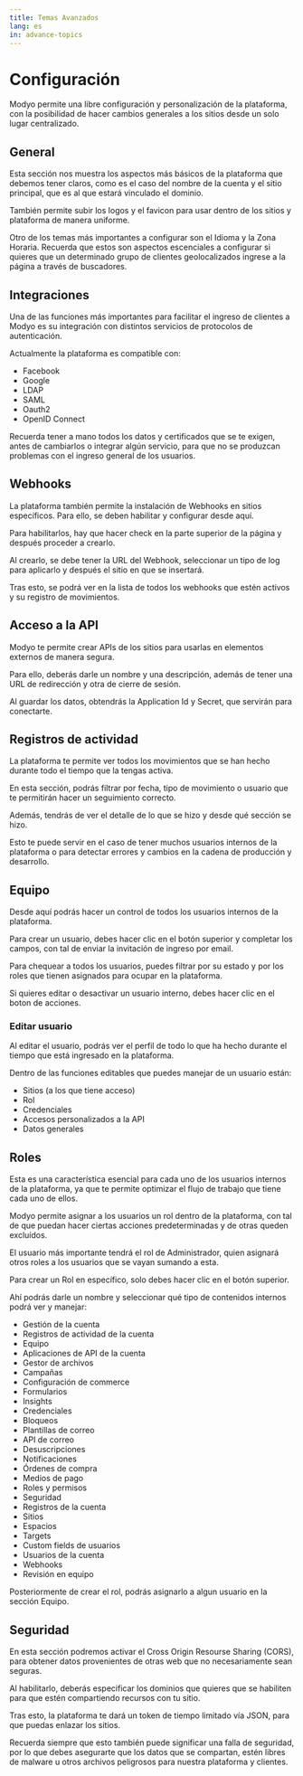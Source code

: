 ```yaml
---
title: Temas Avanzados
lang: es
in: advance-topics
---
```


# Configuración 

Modyo permite una libre configuración y personalización de la plataforma, con la posibilidad de hacer cambios generales a los sitios desde un solo lugar centralizado.

## General

Esta sección nos muestra los aspectos más básicos de la plataforma que debemos tener claros, como es el caso del nombre de la cuenta y el sitio principal, que es al que estará vinculado el dominio.

También permite subir los logos y el favicon para usar dentro de los sitios y plataforma de manera uniforme.

Otro de los temas más importantes a configurar son el Idioma y la Zona Horaria. Recuerda que estos son aspectos escenciales a configurar si quieres que un determinado grupo de clientes geolocalizados ingrese a la página a través de buscadores.

## Integraciones

Una de las funciones más importantes para facilitar el ingreso de clientes a Modyo es su integración con distintos servicios de protocolos de autenticación.

Actualmente la plataforma es compatible con:

- Facebook
- Google
- LDAP
- SAML
- Oauth2
- OpenID Connect

Recuerda tener a mano todos los datos y certificados que se te exigen, antes de cambiarlos o integrar algún servicio, para que no se produzcan problemas con el ingreso general de los usuarios.

## Webhooks

La plataforma también permite la instalación de Webhooks en sitios específicos. Para ello, se deben habilitar y configurar desde aquí.

Para habilitarlos, hay que hacer check en la parte superior de la página y después proceder a crearlo.

Al crearlo, se debe tener la URL del Webhook, seleccionar un tipo de log para aplicarlo y después el sitio en que se insertará.

Tras esto, se podrá ver en la lista de todos los webhooks que estén activos y su registro de movimientos.

## Acceso a la API

Modyo te permite crear APIs de los sitios para usarlas en elementos externos de manera segura.

Para ello, deberás darle un nombre y una descripción, además de tener una URL de redirección y otra de cierre de sesión.

Al guardar los datos, obtendrás la Application Id y Secret, que servirán para conectarte.

## Registros de actividad

La plataforma te permite ver todos los movimientos que se han hecho durante todo el tiempo que la tengas activa.

En esta sección, podrás filtrar por fecha, tipo de movimiento o usuario que te permitirán hacer un seguimiento correcto.

Además, tendrás de ver el detalle de lo que se hizo y desde qué sección se hizo.

Esto te puede servir en el caso de tener muchos usuarios internos de la plataforma o para detectar errores y cambios en la cadena de producción y desarrollo.

## Equipo

Desde aquí podrás hacer un control de todos los usuarios internos de la plataforma.

Para crear un usuario, debes hacer clic en el botón superior y completar los campos, con tal de enviar la invitación de ingreso por email.

Para chequear a todos los usuarios, puedes filtrar por su estado y por los roles que tienen asignados para ocupar en la plataforma.

Si quieres editar o desactivar un usuario interno, debes hacer clic en el boton de acciones.

### Editar usuario

Al editar el usuario, podrás ver el perfil de todo lo que ha hecho durante el tiempo que está ingresado en la plataforma.

Dentro de las funciones editables que puedes manejar de un usuario están:

- Sitios (a los que tiene acceso)
- Rol
- Credenciales
- Accesos personalizados a la API
- Datos generales

## Roles

Esta es una característica esencial para cada uno de los usuarios internos de la plataforma, ya que te permite optimizar el flujo de trabajo que tiene cada uno de ellos.

Modyo permite asignar a los usuarios un rol dentro de la plataforma, con tal de que puedan hacer ciertas acciones predeterminadas y de otras queden excluídos.

El usuario más importante tendrá el rol de Administrador, quien asignará otros roles a los usuarios que se vayan sumando a esta.

Para crear un Rol en específico, solo debes hacer clic en el botón superior. 

Ahí podrás darle un nombre y seleccionar qué tipo de contenidos internos podrá ver y manejar:

- Gestión de la cuenta
- Registros de actividad de la cuenta
- Equipo
- Aplicaciones de API de la cuenta
- Gestor de archivos
- Campañas
- Configuración de commerce
- Formularios
- Insights
- Credenciales
- Bloqueos
- Plantillas de correo
- API de correo
- Desuscripciones
- Notificaciones
- Órdenes de compra
- Medios de pago
- Roles y permisos
- Seguridad
- Registros de la cuenta
- Sitios
- Espacios
- Targets
- Custom fields de usuarios
- Usuarios de la cuenta
- Webhooks
- Revisión en equipo

Posteriormente de crear el rol, podrás asignarlo a algun usuario en la sección Equipo.

## Seguridad

En esta sección podremos activar el Cross Origin Resourse Sharing (CORS), para obtener datos provenientes de otras web que no necesariamente sean seguras.

Al habilitarlo, deberás especificar los dominios que quieres que se habiliten para que estén compartiendo recursos con tu sitio.

Tras esto, la plataforma te dará un token de tiempo limitado vía JSON, para que puedas enlazar los sitios. 

Recuerda siempre que esto también puede significar una falla de seguridad, por lo que debes asegurarte que los datos que se compartan, estén libres de malware u otros archivos peligrosos para nuestra plataforma y clientes.


